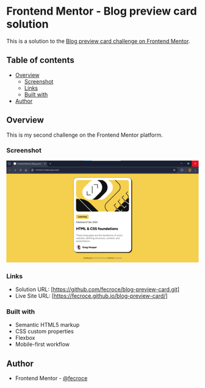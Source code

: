 # Frontend Mentor - Blog preview card solution

This is a solution to the [Blog preview card challenge on Frontend Mentor](https://www.frontendmentor.io/challenges/blog-preview-card-ckPaj01IcS).

## Table of contents

- [Overview](#overview)
  - [Screenshot](#screenshot)
  - [Links](#links)
  - [Built with](#built-with)
- [Author](#author)

## Overview

This is my second challenge on the Frontend Mentor platform.

### Screenshot

![](./assets/images/screenshot.png)

### Links

- Solution URL: [https://github.com/fecroce/blog-preview-card.git]
- Live Site URL: [https://fecroce.github.io/blog-preview-card/]

### Built with

- Semantic HTML5 markup
- CSS custom properties
- Flexbox
- Mobile-first workflow

## Author

- Frontend Mentor - [@fecroce](https://www.frontendmentor.io/profile/fecroce)
